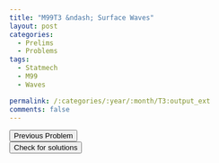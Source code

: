 ```yaml
---
title: "M99T3 &ndash; Surface Waves"
layout: post
categories:
  - Prelims
  - Problems
tags:
  - Statmech
  - M99
  - Waves

permalink: /:categories/:year/:month/T3:output_ext
comments: false
---
```

<object data="1999M3T.pdf" type="application/pdf" width="100%" height="500"></object>

<div class='navbar'>
	<div float='left'><button onclick="window.location='T2.html'" >Previous Problem</button></div>
	<div float='center'><button onclick="window.location='https://princetonprelim.com/prelim/3/'">Check for solutions</button></div>
	<div float='right'><button onclick="window.location='M1.html'" style='visibility: hidden;'> Next Problem</button></div>
</div>
